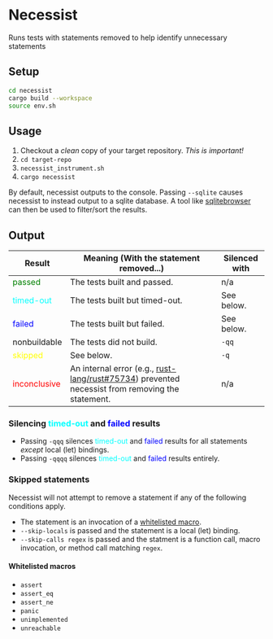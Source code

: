 # Necessist

Runs tests with statements removed to help identify unnecessary statements

## Setup

```sh
cd necessist
cargo build --workspace
source env.sh
```

## Usage

1. Checkout a *clean* copy of your target repository. *This is important!*
1. `cd target-repo`
1. `necessist_instrument.sh`
1. `cargo necessist`

By default, necessist outputs to the console. Passing `--sqlite` causes necessist to instead output to a sqlite database. A tool like [sqlitebrowser](https://sqlitebrowser.org/) can then be used to filter/sort the results.

## Output

| Result  | Meaning (With the statement removed...) | Silenced with|
|-|-|-|
| <span style="color:green">passed</span> | The tests built and passed. | n/a |
| <span style="color:cyan">timed-out</span> | The tests built but timed-out. | See below. |
| <span style="color:blue">failed</span> | The tests built but failed. | See below. |
| nonbuildable | The tests did not build. | `-qq` |
| <span style="color:yellow">skipped</span> | See below.  | `-q` |
| <span style="color:red">inconclusive</span> | An internal error (e.g., [rust-lang/rust#75734](https://github.com/rust-lang/rust/issues/75734)) prevented necessist from removing the statement. | n/a |

### Silencing <span style="color:cyan">timed-out</span> and <span style="color:blue">failed</span> results

* Passing `-qqq` silences <span style="color:cyan">timed-out</span> and <span style="color:blue">failed</span> results for all statements *except* local (let) bindings.
* Passing `-qqqq` silences <span style="color:cyan">timed-out</span> and <span style="color:blue">failed</span> results entirely.

### Skipped statements

Necessist will not attempt to remove a statement if any of the following conditions apply.

* The statement is an invocation of a [whitelisted macro](#whitelisted-macros).
* `--skip-locals` is passed and the statement is a local (let) binding.
* `--skip-calls regex` is passed and the statment is a function call, macro invocation, or method call matching `regex`.

#### Whitelisted macros
* `assert`
* `assert_eq`
* `assert_ne`
* `panic`
* `unimplemented`
* `unreachable`
